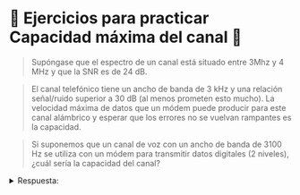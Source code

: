 # 📒 Ejercicios para practicar Capacidad máxima del canal 📒

> Supóngase que el espectro de un canal está situado entre 3Mhz y 4 MHz y que la SNR es de 24 dB. 

> El canal telefónico tiene un ancho de banda de 3 kHz y una relación señal/ruido superior a 30 dB (al menos prometen esto mucho). La velocidad máxima de datos que un módem puede producir para este canal alámbrico y esperar que los errores no se vuelvan rampantes es la capacidad.

> Si suponemos que un canal de voz con un ancho de banda de 3100 Hz se utiliza con un módem para transmitir datos digitales (2 niveles), ¿cuál sería la capacidad del canal? 

<details> 
  <summary>Respuesta: </summary>
  6200 bps
  <a href="https://developer.mozilla.org/es/docs/Web/HTML/Element/a">Solución</a>
</details>
 
